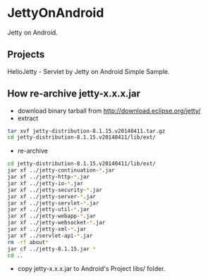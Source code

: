JettyOnAndroid
====
Jetty on Android.

## Projects

HelloJetty - Servlet by Jetty on Android Simple Sample.

## How re-archive jetty-x.x.x.jar
- download binary tarball from http://download.eclipse.org/jetty/
- extract

```bash
tar xvf jetty-distribution-8.1.15.v20140411.tar.gz
cd jetty-distribution-8.1.15.v20140411/lib/ext/
```

- re-archive

```bash
cd jetty-distribution-8.1.15.v20140411/lib/ext/
jar xf ../jetty-continuation-*.jar
jar xf ../jetty-http-*.jar
jar xf ../jetty-io-*.jar
jar xf ../jetty-security-*.jar
jar xf ../jetty-server-*.jar
jar xf ../jetty-servlet-*.jar
jar xf ../jetty-util-*.jar
jar xf ../jetty-webapp-*.jar
jar xf ../jetty-websocket-*.jar
jar xf ../jetty-xml-*.jar
jar xf ../servlet-api-*.jar
rm -rf about*
jar cf ../jetty-8.1.15.jar *
cd ..
```

- copy jetty-x.x.x.jar to Android's Project libs/ folder.



